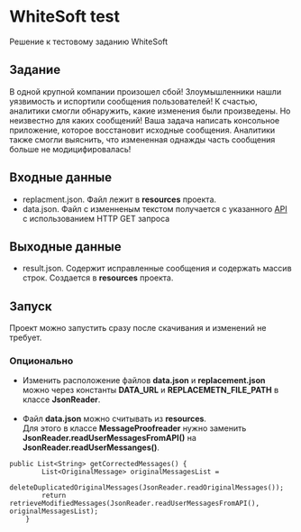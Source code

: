 # WhiteSoft test
Решение к тестовому заданию WhiteSoft

## Задание<br/>
В одной крупной компании произошел сбой! Злоумышленники нашли уязвимость и испортили сообщения пользователей! К счастью, аналитики смогли обнаружить, какие изменения были произведены. Но неизвестно для каких сообщений! Ваша задача написать консольное приложение, которое восстановит исходные сообщения. Аналитики также смогли выяснить, что измененная однажды часть сообщения больше не модицифировалась!<br/>

## Входные данные<br/>
- replacment.json. Файл лежит в **resources** проекта.<br/>
- data.json. Файл c изменненым текстом получается с указанного [API](https://raw.githubusercontent.com/thewhitesoft/student-2022-assignment/main/data.json) с использованием HTTP GET запроса<br/>

## Выходные данные<br/>
- result.json. Содержит исправленные сообщения и содержать массив строк. Создается в **resources** проекта.

## Запуск
Проект можно запустить сразу после скачивания и изменений не требует.
### Опционально
- Изменить расположение файлов **data.json** и **replacement.json** можно через константы **DATA_URL** и **REPLACEMETN_FILE_PATH** в классе **JsonReader**.</br></br>
- Файл **data.json** можно считывать из **resources**.</br>
Для этого в классе **MessageProofreader** нужно заменить **JsonReader.readUserMessagesFromAPI()** на **JsonReader.readUserMessanges()**.
```
public List<String> getCorrectedMessages() {
        List<OriginalMessage> originalMessagesList =
                deleteDuplicatedOriginalMessages(JsonReader.readOriginalMessages());
        return retrieveModifiedMessages(JsonReader.readUserMessagesFromAPI(), originalMessagesList);
    }

```
